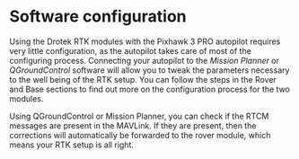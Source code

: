 # Software configuration

Using the Drotek RTK modules with the Pixhawk 3 PRO autopilot requires very little configuration, as the autopilot takes care of most of the configuring process. Connecting your autopilot to the _Mission Planner_ or _QGroundControl_ software will allow you to tweak the parameters necessary to the well being of the RTK setup. You can follow the steps in the Rover and Base sections to find out more on the configuration process for the two modules.

Using QGroundControl or Mission Planner, you can check if the RTCM messages are present in the MAVLink. If they are present, then the corrections will automatically be forwarded to the rover module, which means your RTK setup is all right.

